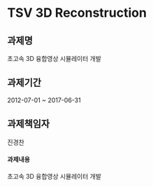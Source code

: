 # TSV 3D Reconstruction

## 과제명
초고속 3D 융합영상 시뮬레이터 개발

## 과제기간
2012-07-01 ~ 2017-06-31

## 과제책임자
진경찬 

#### 과제내용
초고속 3D 융합영상 시뮬레이터 개발
